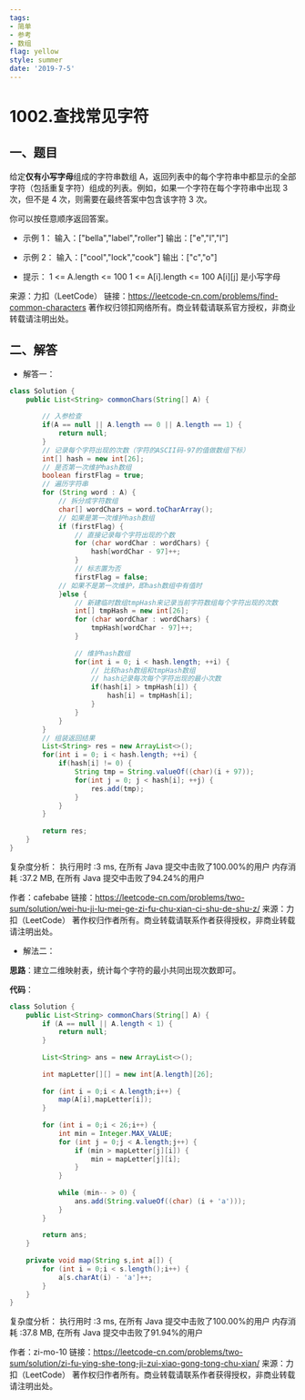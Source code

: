 ```yaml
---
tags: 
- 简单
- 参考
- 数组
flag: yellow
style: summer
date: '2019-7-5'
---
```


# 1002.查找常见字符


## 一、题目

给定**仅有小写字母**组成的字符串数组 A，返回列表中的每个字符串中都显示的全部字符（包括重复字符）组成的列表。例如，如果一个字符在每个字符串中出现 3 次，但不是 4 次，则需要在最终答案中包含该字符 3 次。

你可以按任意顺序返回答案。

- 示例 1：
输入：["bella","label","roller"]
输出：["e","l","l"]

- 示例 2：
输入：["cool","lock","cook"]
输出：["c","o"]
 

- 提示：
1 <= A.length <= 100
1 <= A[i].length <= 100
A[i][j] 是小写字母

来源：力扣（LeetCode）
链接：https://leetcode-cn.com/problems/find-common-characters
著作权归领扣网络所有。商业转载请联系官方授权，非商业转载请注明出处。



## 二、解答

- 解答一：
```java
class Solution {
    public List<String> commonChars(String[] A) {
        
		// 入参检查
		if(A == null || A.length == 0 || A.length == 1) {
			return null;
		}
		// 记录每个字符出现的次数（字符的ASCII码-97的值做数组下标）
		int[] hash = new int[26];
		// 是否第一次维护hash数组
		boolean firstFlag = true;
		// 遍历字符串
		for (String word : A) {
			// 拆分成字符数组
			char[] wordChars = word.toCharArray();
			// 如果是第一次维护hash数组
			if (firstFlag) {
				// 直接记录每个字符出现的个数
				for (char wordChar : wordChars) {
					hash[wordChar - 97]++;
				}
				// 标志置为否
				firstFlag = false;
			// 如果不是第一次维护，即hash数组中有值时
			}else {
				// 新建临时数组tmpHash来记录当前字符数组每个字符出现的次数
				int[] tmpHash = new int[26];
				for (char wordChar : wordChars) {
					tmpHash[wordChar - 97]++;
				}
				
				// 维护hash数组
				for(int i = 0; i < hash.length; ++i) {
					// 比较hash数组和tmpHash数组
					// hash记录每次每个字符出现的最小次数
					if(hash[i] > tmpHash[i]) {
						hash[i] = tmpHash[i];
					}
				}
			}
		}
		// 组装返回结果
		List<String> res = new ArrayList<>();
		for(int i = 0; i < hash.length; ++i) {
			if(hash[i] != 0) {
				String tmp = String.valueOf((char)(i + 97));
				for(int j = 0; j < hash[i]; ++j) {
					res.add(tmp);
				}
			}
		}
        
		return res;
    }
}

```
复杂度分析：
执行用时 :3 ms, 在所有 Java 提交中击败了100.00%的用户
内存消耗 :37.2 MB, 在所有 Java 提交中击败了94.24%的用户


作者：cafebabe
链接：https://leetcode-cn.com/problems/two-sum/solution/wei-hu-ji-lu-mei-ge-zi-fu-chu-xian-ci-shu-de-shu-z/
来源：力扣（LeetCode）
著作权归作者所有。商业转载请联系作者获得授权，非商业转载请注明出处。

- 解法二：

**思路**：建立二维映射表，统计每个字符的最小共同出现次数即可。 

**代码**：
```java
class Solution {
    public List<String> commonChars(String[] A) {
        if (A == null || A.length < 1) {
            return null;
        }
        
        List<String> ans = new ArrayList<>();
        
        int mapLetter[][] = new int[A.length][26];
        
        for (int i = 0;i < A.length;i++) {
            map(A[i],mapLetter[i]);
        }
        
        for (int i = 0;i < 26;i++) {
            int min = Integer.MAX_VALUE;
            for (int j = 0;j < A.length;j++) {
                if (min > mapLetter[j][i]) {
                    min = mapLetter[j][i];
                }
            }
            
            while (min-- > 0) {
                ans.add(String.valueOf((char) (i + 'a')));
            }
        }
        
        return ans;
    }
    
    private void map(String s,int a[]) {
        for (int i = 0;i < s.length();i++) {
            a[s.charAt(i) - 'a']++;
        }
    }
}
```
复杂度分析：
执行用时 :3 ms, 在所有 Java 提交中击败了100.00%的用户
内存消耗 :37.8 MB, 在所有 Java 提交中击败了91.94%的用户

作者：zi-mo-10
链接：https://leetcode-cn.com/problems/two-sum/solution/zi-fu-ying-she-tong-ji-zui-xiao-gong-tong-chu-xian/
来源：力扣（LeetCode）
著作权归作者所有。商业转载请联系作者获得授权，非商业转载请注明出处。
